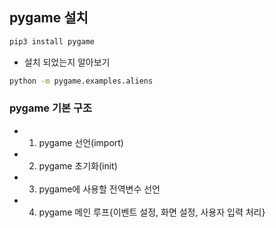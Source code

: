 ## pygame 설치

```bash
pip3 install pygame
```

- 설치 되었는지 알아보기
```bash
python -m pygame.examples.aliens
```

### pygame 기본 구조
- 1. pygame 선언(import)
- 2. pygame 초기화(init)
- 3. pygame에 사용할 전역변수 선언
- 4. pygame 메인 루프{이벤트 설정, 화면 설정, 사용자 입력 처리}